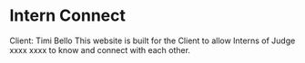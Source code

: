 # Intern Connect

Client: Timi Bello
This website is built for the Client to allow Interns of Judge xxxx xxxx to know and connect with each other.
